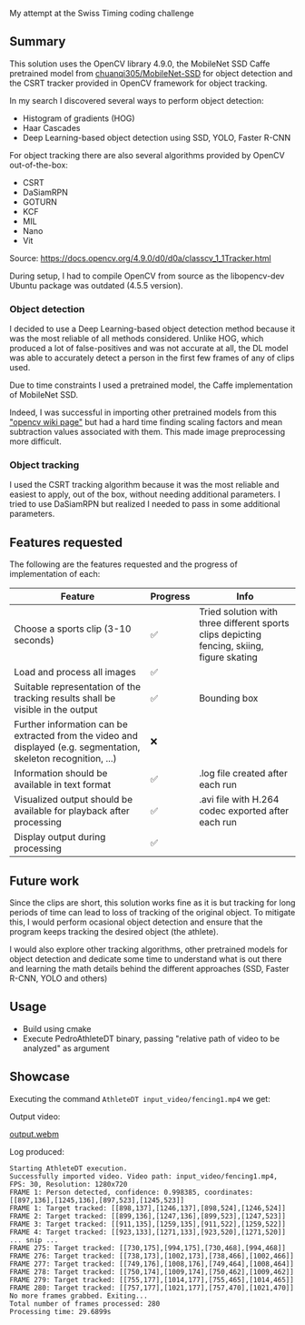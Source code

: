 My attempt at the Swiss Timing coding challenge

## Summary
This solution uses the OpenCV library 4.9.0, the MobileNet SSD Caffe pretrained model from [chuanqi305/MobileNet-SSD](https://github.com/chuanqi305/MobileNet-SSD) for object detection and the CSRT tracker provided in OpenCV framework for object tracking.

In my search I discovered several ways to perform object detection:
* Histogram of gradients (HOG)
* Haar Cascades
* Deep Learning-based object detection using SSD, YOLO, Faster R-CNN

For object tracking there are also several algorithms provided by OpenCV out-of-the-box:
* CSRT
* DaSiamRPN
* GOTURN
* KCF
* MIL
* Nano
* Vit

Source: https://docs.opencv.org/4.9.0/d0/d0a/classcv_1_1Tracker.html

During setup, I had to compile OpenCV from source as the libopencv-dev Ubuntu package was outdated (4.5.5 version).

### Object detection

I decided to use a Deep Learning-based object detection method because it was the most reliable of all methods considered.
Unlike HOG, which produced a lot of false-positives and was not accurate at all, the DL model was able to accurately detect a person in the first few frames of any of clips used.

Due to time constraints I used a pretrained model, the Caffe implementation of MobileNet SSD.

Indeed, I was successful in importing other pretrained models from this ["opencv wiki page"](https://github.com/opencv/opencv/wiki/TensorFlow-Object-Detection-API) but had a hard time finding scaling factors and mean subtraction values associated with them. This made image preprocessing more difficult.

### Object tracking
I used the CSRT tracking algorithm because it was the most reliable and easiest to apply, out of the box, without needing additional parameters.
I tried to use DaSiamRPN but realized I needed to pass in some additional parameters.

## Features requested
The following are the features requested and the progress of implementation of each:

|Feature|Progress|Info|
|---|---|---|
|Choose a sports clip (3-10 seconds)|✅|Tried solution with three different sports clips depicting fencing, skiing, figure skating|
|Load and process all images|✅|
|Suitable representation of the tracking results shall be visible in the output |✅|Bounding box|
|Further information can be extracted from the video and displayed (e.g. segmentation, skeleton recognition, ...)|❌|
|Information should be available in text format|✅|.log file created after each run|
|Visualized output should be available for playback after processing|✅|.avi file with H.264 codec exported after each run|
|Display output during processing|✅|


## Future work
Since the clips are short, this solution works fine as it is but tracking for long periods of time can lead to loss of tracking of the original object. To mitigate this, I would perform ocasional object detection and ensure that the program keeps tracking the desired object (the athlete).

I would also explore other tracking algorithms, other pretrained models for object detection and dedicate some time to understand what is out there and learning the math details behind the different approaches (SSD, Faster R-CNN, YOLO and others)

## Usage
* Build using cmake
* Execute PedroAthleteDT binary, passing "relative path of video to be analyzed" as argument

## Showcase

Executing the command `AthleteDT input_video/fencing1.mp4` we get:

Output video:

[output.webm](https://github.com/PedroM25/SwissTimingExercise/assets/40021588/60b10b54-04a5-4628-a427-87cf89c82bcb)


Log produced:

```log
Starting AthleteDT execution.
Successfully imported video. Video path: input_video/fencing1.mp4, FPS: 30, Resolution: 1280x720
FRAME 1: Person detected, confidence: 0.998385, coordinates: [[897,136],[1245,136],[897,523],[1245,523]]
FRAME 1: Target tracked: [[898,137],[1246,137],[898,524],[1246,524]]
FRAME 2: Target tracked: [[899,136],[1247,136],[899,523],[1247,523]]
FRAME 3: Target tracked: [[911,135],[1259,135],[911,522],[1259,522]]
FRAME 4: Target tracked: [[923,133],[1271,133],[923,520],[1271,520]]
... snip ...
FRAME 275: Target tracked: [[730,175],[994,175],[730,468],[994,468]]
FRAME 276: Target tracked: [[738,173],[1002,173],[738,466],[1002,466]]
FRAME 277: Target tracked: [[749,176],[1008,176],[749,464],[1008,464]]
FRAME 278: Target tracked: [[750,174],[1009,174],[750,462],[1009,462]]
FRAME 279: Target tracked: [[755,177],[1014,177],[755,465],[1014,465]]
FRAME 280: Target tracked: [[757,177],[1021,177],[757,470],[1021,470]]
No more frames grabbed. Exiting...
Total number of frames processed: 280
Processing time: 29.6899s

```
